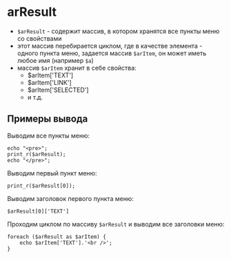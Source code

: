 # arResult

- `$arResult` - содержит массив, в котором хранятся все пункты меню со свойствами
- этот массив перебирается циклом, где в качестве элемента - одного пункта меню, задается массив `$arItem`, он может иметь любое имя (например `$a`)
- массив `$arItem` хранит в себе свойства:
    - $arItem['TEXT']
    - $arItem['LINK']
    - $arItem['SELECTED']
    - и т.д.

## Примеры вывода

Выводим все пункты меню:

    echo "<pre>";
    print_r($arResult);
    echo "</pre>";

Выводим первый пункт меню:

    print_r($arResult[0]);

Выводим заголовок первого пункта меню:

    $arResult[0]['TEXT']

Проходим циклом по массиву `$arResult` и выводим все заголовки меню:

    foreach ($arResult as $arItem) {
        echo $arItem['TEXT'].'<br />';
    }
